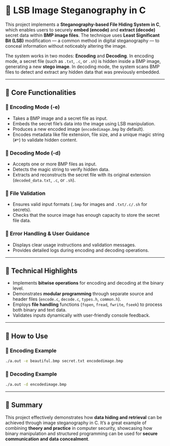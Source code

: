# 🧠 LSB Image Steganography in C

This project implements a **Steganography-based File Hiding System in C**, which enables users to securely **embed (encode)** and **extract (decode)** secret data within **BMP image files**. The technique uses **Least Significant Bit (LSB)** modification — a common method in digital steganography — to conceal information without noticeably altering the image.

The system works in two modes: **Encoding** and **Decoding**. In encoding mode, a secret file (such as `.txt`, `.c`, or `.sh`) is hidden inside a BMP image, generating a new **stego image**. In decoding mode, the system scans BMP files to detect and extract any hidden data that was previously embedded.

---

## 🔹 Core Functionalities

### 🔸 Encoding Mode (-e)
- Takes a BMP image and a secret file as input.
- Embeds the secret file’s data into the image using LSB manipulation.
- Produces a new encoded image (`encodedimage.bmp` by default).
- Encodes metadata like file extension, file size, and a unique magic string (`#*`) to validate hidden content.

### 🔸 Decoding Mode (-d)
- Accepts one or more BMP files as input.
- Detects the magic string to verify hidden data.
- Extracts and reconstructs the secret file with its original extension (`decoded_data.txt`, `.c`, or `.sh`).

### 🔸 File Validation
- Ensures valid input formats (`.bmp` for images and `.txt/.c/.sh` for secrets).
- Checks that the source image has enough capacity to store the secret file data.

### 🔸 Error Handling & User Guidance
- Displays clear usage instructions and validation messages.
- Provides detailed logs during encoding and decoding operations.

---

## 🔹 Technical Highlights

- Implements **bitwise operations** for encoding and decoding at the binary level.
- Demonstrates **modular programming** through separate source and header files (`encode.c`, `decode.c`, `types.h`, `common.h`).
- Employs **file handling** functions (`fopen`, `fread`, `fwrite`, `fseek`) to process both binary and text data.
- Validates inputs dynamically with user-friendly console feedback.

---

## 🔹 How to Use

### 🧩 Encoding Example
```bash
./a.out -e beautiful.bmp secret.txt encodedimage.bmp
```

### 🧩 Decoding Example
```bash
./a.out -d encodedimage.bmp
```

---

## 🔹 Summary

This project effectively demonstrates how **data hiding and retrieval** can be achieved through image steganography in C. It’s a great example of combining **theory and practice** in computer security, showcasing how binary manipulation and structured programming can be used for **secure communication and data concealment**.
